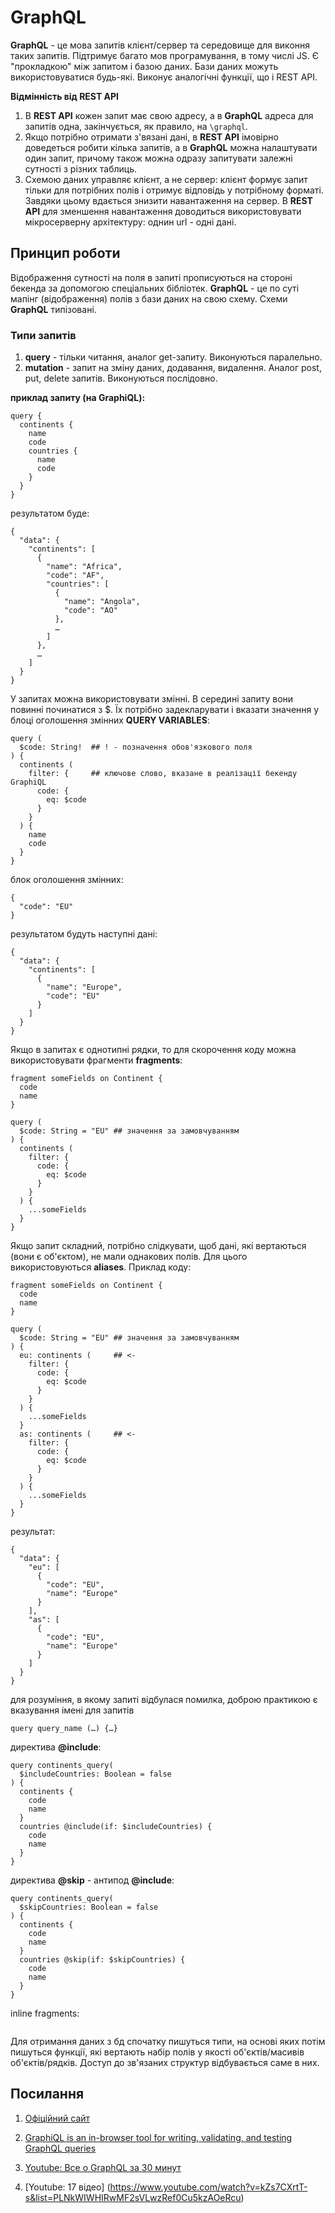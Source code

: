 GraphQL
================================================================================

**GraphQL** - це мова запитів клієнт/сервер та середовище для виконня таких запитів. Підтримує багато мов програмування, в тому числі JS. Є "прокладкою" між запитом і базою даних. Бази даних можуть використовуватися будь-які. Виконує аналогічні функції, що і REST API.

**Відмінність від REST API**

1. В **REST API** кожен запит має свою адресу, а в **GraphQL** адреса для
   запитів одна, закінчується, як правило, на `\graphql`.
2. Якщо потрібно отримати з'вязані дані, в **REST API** імовірно доведеться
   робити кілька запитів, а в **GraphQL** можна налаштувати один запит, причому
   також можна одразу запитувати залежні сутності з різних таблиць.
3. Схемою даних управляє клієнт, а не сервер: клієнт формує запит тільки для
   потрібних полів і отримує відповідь у потрібному форматі. Завдяки цьому
   вдається знизити навантаження на сервер. В **REST API** для зменшення
   навантаження доводиться використовувати мікросерверну архітектуру:
   однин url - одні дані.


Принцип роботи
--------------------------------------------------------------------------------

Відображення сутності на поля в запиті прописуються на стороні бекенда за допомогою спеціальних бібліотек. **GraphQL** - це по суті мапінг (відображення) полів з бази даних на свою схему. Схеми **GraphQL** типізовані.

### Типи запитів
1. **query** - тільки читання, аналог get-запиту. Виконуються паралельно.
2. **mutation** - запит на зміну даних, додавання, видалення. Аналог post, put,
   delete запитів. Виконуються послідовно.

**приклад запиту (на GraphiQL):**
```
query {
  continents {
    name
    code
    countries {
      name
      code
    }
  }
}
```

результатом буде:
```
{
  "data": {
    "continents": [
      {
        "name": "Africa",
        "code": "AF",
        "countries": [
          {
            "name": "Angola",
            "code": "AO"
          },
          …
        ]
      },
      …
    ]
  }
}
```

У запитах можна використовувати змінні. В середині запиту вони повинні починатися з $. Їх потрібно задекларувати і вказати значення у блоці оголошення змінних **QUERY VARIABLES**:

```
query (
  $code: String!  ## ! - позначення обов'язкового поля
) {
  continents (
    filter: {     ## ключове слово, вказане в реалізації бекенду GraphiQL
      code: {
        eq: $code
      }
    }
  ) {
    name
    code
  }
}
```

блок оголошення змінних:
```
{
  "code": "EU"
}
```

результатом будуть наступні дані:
```
{
  "data": {
    "continents": [
      {
        "name": "Europe",
        "code": "EU"
      }
    ]
  }
}
```

Якщо в запитах є однотипні рядки, то для скорочення коду можна використовувати
фрагменти **fragments**:
```
fragment someFields on Continent {
  code
  name
}

query (
  $code: String = "EU" ## значення за замовчуванням
) {
  continents (
    filter: {
      code: {
        eq: $code
      }
    }
  ) {
    ...someFields
  }
}
```

Якщо запит складний, потрібно слідкувати, щоб дані, які вертаються (вони є об'єктом), не мали однакових полів. Для цього використовуються **aliases**.
Приклад коду:

```
fragment someFields on Continent {
  code
  name
}

query (
  $code: String = "EU" ## значення за замовчуванням
) {
  eu: continents (     ## <-
    filter: {
      code: {
        eq: $code
      }
    }
  ) {
    ...someFields
  }
  as: continents (     ## <-
    filter: {
      code: {
        eq: $code
      }
    }
  ) {
    ...someFields
  }
}
```

результат:
```
{
  "data": {
    "eu": [
      {
        "code": "EU",
        "name": "Europe"
      }
    ],
    "as": [
      {
        "code": "EU",
        "name": "Europe"
      }
    ]
  }
}
```

для розуміння, в якому запиті відбулася помилка, доброю практикою є вказування
імені для запитів

```
query query_name (…) {…}
```

директива **@include**:
```
query continents_query(
  $includeCountries: Boolean = false
) {
  continents {
    code
    name
  }
  countries @include(if: $includeCountries) {
    code
    name
  }
}
```

директива **@skip** - антипод **@include**:
```
query continents_query(
  $skipCountries: Boolean = false
) {
  continents {
    code
    name
  }
  countries @skip(if: $skipCountries) {
    code
    name
  }
}
```

inline fragments:
```

```




Для отримання даних з бд спочатку пишуться типи, на основі яких потім пишуться функції, які вертають набір полів у якості об'єктів/масивів об'єктів/рядків. Доступ до зв'язаних структур відбувається саме в них.




Посилання
--------------------------------------------------------------------------------

1. [Офіційний сайт](https://graphql.org/)
2. [GraphiQL is an in-browser tool for writing, validating, and testing GraphQL
   queries](https://lucasconstantino.github.io/graphiql-online/)

3. [Youtube: Все о GraphQL за 30 минут](https://www.youtube.com/watch?v=7zEaHr_iJjA)
4. [Youtube: 17 відео] (https://www.youtube.com/watch?v=kZs7CXrtT-s&list=PLNkWIWHIRwMF2sVLwzRef0Cu5kzAOeRcu)